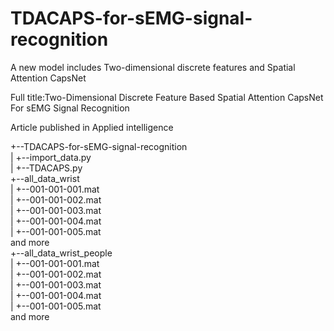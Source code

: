 # TDACAPS-for-sEMG-signal-recognition
A new model includes Two-dimensional discrete features and Spatial Attention CapsNet<br>

Full title:Two-Dimensional Discrete Feature Based Spatial Attention CapsNet For sEMG Signal Recognition<br>

Article published in Applied intelligence<br>




+--TDACAPS-for-sEMG-signal-recognition<br>
|      +--import_data.py<br>
|      +--TDACAPS.py<br>
+--all_data_wrist<br>
|      +--001-001-001.mat<br>
|      +--001-001-002.mat<br>
|      +--001-001-003.mat<br>
|      +--001-001-004.mat<br>
|      +--001-001-005.mat<br>
and more<br>
+--all_data_wrist_people<br>
|      +--001-001-001.mat<br>
|      +--001-001-002.mat<br>
|      +--001-001-003.mat<br>
|      +--001-001-004.mat<br>
|      +--001-001-005.mat<br>
and more<br>